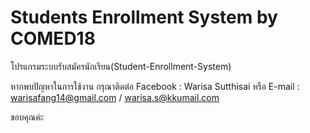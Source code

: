# Students Enrollment System by COMED18
โปรแกรมระบบรับสมัครนักเรียน(Student-Enrollment-System)

หากพบปัญหาในการใช้งาน
กรุณาติดต่อ 
Facebook : Warisa Sutthisai
หรือ E-mail : warisafang14@gmail.com / warisa.s@kkumail.com

ขอบคุณค่ะ
